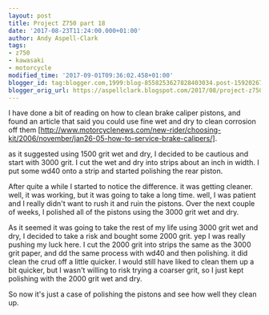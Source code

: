 ```yaml
---
layout: post
title: Project Z750 part 18
date: '2017-08-23T11:24:00.000+01:00'
author: Andy Aspell-Clark
tags:
- z750
- kawasaki
- motorcycle
modified_time: '2017-09-01T09:36:02.458+01:00'
blogger_id: tag:blogger.com,1999:blog-8558253627828403034.post-1592026749762632897
blogger_orig_url: https://aspellclark.blogspot.com/2017/08/project-z750-part-18.html
---
```


I have done a bit of reading on how to clean brake caliper pistons, and found an article that said you could use fine wet and dry to clean corrosion off them [http://www.motorcyclenews.com/new-rider/choosing-kit/2006/november/jan26-05-how-to-service-brake-calipers/].

as it suggested using 1500 grit wet and dry, I decided to be cautious and start with 3000 grit. I cut the wet and dry into strips about an inch in width. I put some wd40 onto a strip and started polishing the rear piston.

After quite a while I started to notice the difference. it was getting cleaner. well, it was working, but it was going to take a long time. well, I was patient and I really didn't want to rush it and ruin the pistons. Over the next couple of weeks, I polished all of the pistons using the 3000 grit wet and dry.

As it seemed it was going to take the rest of my life using 3000 grit wet and dry, I decided to take a risk and bought some 2000 grit. yep I was really pushing my luck here. I cut the 2000 grit into strips the same as the 3000 grit paper, and dd the same process with wd40 and then polishing. it did clean the crud off a little quicker. I would still have liked to clean them up a bit quicker, but I wasn't willing to risk trying a coarser grit, so I just kept polishing with the 2000 grit wet and dry.

So now it's just a case of polishing the pistons and see how well they clean up.
